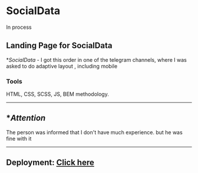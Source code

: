 # SocialData
In process

## Landing Page for SocialData

**SocialData* - I got this order in one of the telegram channels, where I was asked to do adaptive layout , including mobile

### **Tools**

HTML, CSS, SCSS, JS, BEM methodology.

---

## **Attention*

The person was informed that I don't have much experience. but he was fine with it

---

## **Deployment:** [Click here]([https://uber-partner.vercel.app/](https://galeonnn.github.io/SocialData/src/)https://galeonnn.github.io/SocialData/src/)
